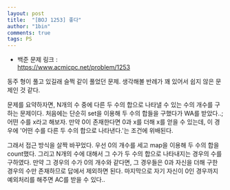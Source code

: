 ```yaml
---
layout: post
title:  "[BOJ 1253] 좋다"
author: "1bin"
comments: true
tags: PS
---
```


 * 백준 문제 링크 :   
  https://www.acmicpc.net/problem/1253
      
동주 형이 풀고 있길래 슬쩍 같이 풀었던 문제. 생각해볼 반례가 꽤 있어서 쉽지 않은 문제인 것 같다.

문제를 요약하자면, N개의 수 중에 다른 두 수의 합으로 나타낼 수 있는 수의 개수를 구하는 문제이다.
처음에는 단순히 set을 이용해 두 수의 합들을 구했다가 WA를 받았다..; 어떤 수를 x라고 해보자. 만약 0이 존재한다면 0과 x를 더해 x를 얻을 수 있는데, 이 경우에 '어떤 수를 다른 두 수의 합으로 나타낸다.'는 조건에 위배된다.  

그래서 접근 방식을 살짝 바꾸었다. 우선 0의 개수를 세고 map을 이용해 두 수의 합을 count했다. 그리고 N개의 수에 대해서 그 수가 두 수의 합으로 나타내지는 경우의 수를 구하였다. 만약 그 경우의 수가 0의 개수와 같다면, 그 경우들은 0과 자신을 더해 구한 경우의 수만 존재하므로 답에서 제외하면 된다. 마지막으로 자기 자신이 0인 경우까지 예외처리를 해주면 AC를 받을 수 있다..   
<br>   
<script src="https://gist.github.com/1bin01/58e148a379b1402817d7bb1b185d0345.js"></script>
